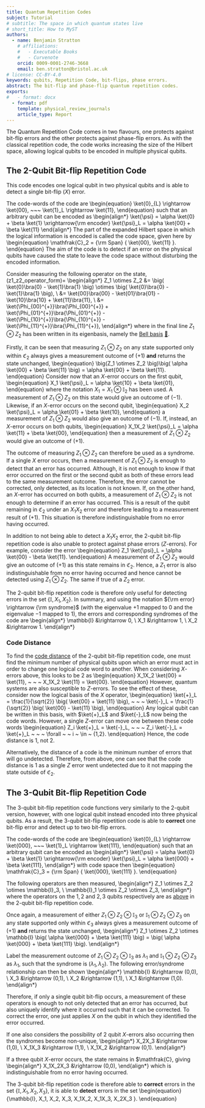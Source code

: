 ```yaml
---
title: Quantum Repetition Codes
subject: Tutorial
# subtitle: The space in which quantum states live
# short_title: How to MyST
authors:
  - name: Benjamin Stratton
    # affiliations:
    #   - Executable Books
    #   - Curvenote
    orcid: 0009-0001-2746-3668
    email: ben.stratton@bristol.ac.uk
# license: CC-BY-4.0
keywords: qubits, Repetition Code, bit-flips, phase errors.  
abstract: The bit-flip and phase-flip quantum repetition codes.  
exports:
#   - format: docx
  - format: pdf
    template: physical_review_journals
    article_type: Report
---
```


The Quantum Repetition Code comes in two flavours, one protects against bit-flip errors and the other protects against phase-flip errors. As with the classical repetition code, the code works increasing the size of the Hilbert space, allowing logical qubits to be encoded in multiple physical qubits.  



## The 2-Qubit Bit-flip Repetition Code

This code encodes one logical qubit in two physical qubits and is able to detect a single bit-flip $\big(X \big)$ error.

The code-words of the code are
\begin{equation}
\ket{0}_{L} \rightarrow \ket{00}, ~~~ \ket{1}_L \rightarrow \ket{11}, 
\end{equation}
such that an arbitrary qubit can be encoded as
\begin{align*}
\ket{\psi} = \alpha \ket{0} + \beta \ket{1} \xrightarrow{\rm encoder} \ket{\psi}_L = \alpha \ket{00} + \beta \ket{11}
\end{align*}
The part of the expanded Hilbert space in which the logical information is encoded is called the code space, given here by 
\begin{equation}
\mathfrak{C}_2 = {\rm Span} \{ \ket{00}, \ket{11} \}.
\end{equation}
The aim of the code is to detect if an error on the physical qubits have caused the state to leave the code space without disturbing the encoded information. 

Consider measuring the following operator on the state,
(z1_z2_operator_form)=
\begin{align*}
Z_1 \otimes Z_2 &= \big( \ket{0}\bra{0} - \ket{1}\bra{1} \big) \otimes \big( \ket{0}\bra{0} - \ket{1}\bra{1} \big), \\
&= \ket{00}\bra{00} - \ket{01}\bra{01} - \ket{10}\bra{10} + \ket{11}\bra{11}, \\
&= \ket{\Phi_{00}^{+}}\bra{\Phi_{00}^{+}} + \ket{\Phi_{01}^{+}}\bra{\Phi_{01}^{+}} - \ket{\Phi_{10}^{+}}\bra{\Phi_{10}^{+}} - \ket{\Phi_{11}^{+}}\bra{\Phi_{11}^{+}},
\end{align*}
where in the final line $Z_1 \otimes Z_2$ has been written in its eigenbasis, namely the [Bell basis](#bell_states_teleportation_target) [💭](parity_check_operator_target_glossary). 

Firstly, it can be seen that measuring $Z_1 \otimes Z_2$ on any state supported only within $\mathfrak{C}_2$ always gives a measurement outcome of $(+1)$ **and** returns the state unchanged, 
\begin{equation}
\big(Z_1 \otimes Z_2 \big)\big( \alpha \ket{00} + \beta \ket{11} \big) = \alpha \ket{00} + \beta \ket{11}.
\end{equation}
Consider now that an $X$-error occurs on the first qubit, 
\begin{equation}
X_1 \ket{\psi}_L = \alpha \ket{10} + \beta \ket{01},
\end{equation}
where the notation $X_1 = X_1 \otimes \mathbb{I}_2$ has been used. A measurement of $Z_1 \otimes Z_2$ on this state would give an outcome of $(-1)$. Likewise, if an $X$-error occurs on the second qubit, 
\begin{equation}
X_2 \ket{\psi}_L = \alpha \ket{01} + \beta \ket{10},
\end{equation} 
a measurement of $Z_1 \otimes Z_2$ would also give an outcome of $(-1)$. If, instead, an $X$-error occurs on both qubits,
\begin{equation}
X_1X_2 \ket{\psi}_L =  \alpha \ket{11} + \beta \ket{00},
\end{equation} 
then a measurement of $Z_1 \otimes Z_2$ would give an outcome of $(+1)$.

The outcome of measuring $Z_1 \otimes Z_2$ can therefore be used as a syndrome. If a single $X$ error occurs, then a measurement of $Z_1 \otimes Z_2$ is enough to detect that an error has occurred. Although, it is not enough to know if that error occurred on the first or the second qubit as both of these errors lead to the same measurement outcome. Therefore, the error cannot be corrected, only detected, as its location is not known. If, on the other hand, an $X$-error has occurred on both qubits, a measurement of $Z_1 \otimes Z_2$ is not enough to determine if an error has occurred. This is a result of the qubit remaining in $\mathfrak{C}_2$ under an $X_1X_2$ error and therefore leading to a measurement result of $(+1)$. This situation is therefore indistinguishable from no error having occurred.  

In addition to not being able to detect a $X_1X_2$ error, the 2-qubit bit-flip repetition code is also unable to protect against phase errors $\big(Z$-errors$\big)$. For example, consider the error 
\begin{equation}
Z_1 \ket{\psi}_L = \alpha \ket{00} - \beta \ket{11}.
\end{equation}
A measurement of $Z_1 \otimes Z_2$ would give an outcome of $(+1)$ as this state remains in $\mathfrak{C}_2$. Hence, a $Z_1$ error is also indistinguishable from no error having occurred and hence cannot be detected using $Z_1 \otimes Z_2$. The same if true of a $Z_2$ error. 

The 2-qubit bit-flip repetition code is therefore only useful for detecting errors in the set $\{\mathbb{I}, X_1, X_2 \}$. In summary, and using the notation ${\rm error} \rightarrow {\rm syndrome}$ (with the eigenvalue $+1$ mapped to $0$ and the eigenvalue $-1$ mapped to $1$), the errors and corresponding syndromes of the code are 
\begin{align*}
\mathbb{I} &\rightarrow 0, \\
X_1 &\rightarrow 1, \\
X_2 &\rightarrow 1. 
\end{align*}


### Code Distance

To find the [code distance](#Code_distance_target_glossary) of the 2-qubit bit-flip repetition code, one must find the minimum number of physical qubits upon which an error must act in order to change one logical code word to another. When considering $X$-errors above, this looks to be 2 as 
\begin{equation}
X_1X_2 \ket{00} = \ket{11}, ~ ~ ~ X_1X_2 \ket{11} = \ket{00}.
\end{equation}
However, quantum systems are also susceptible to $Z$-errors. To see the effect of these, consider now the logical basis of the $X$ operator, 
\begin{equation}
\ket{+}_L = \frac{1}{\sqrt{2}} \big( \ket{00} + \ket{11} \big), ~ ~ ~ \ket{-}_L = \frac{1}{\sqrt{2}} \big( \ket{00} - \ket{11} \big), 
\end{equation}
Any logical qubit can be written in this basis, with $\ket{+}_L$ and $\ket{-}_L$ now being the code words. However, a single $Z$-error can move one between these code words
\begin{equation}
Z_i \ket{+}_L = \ket{-}_L, ~ ~ ~ Z_i \ket{-}_L = \ket{+}_L ~ ~ ~ \forall ~ ~ i ~ \in ~ \{1,2\}.
\end{equation}
Hence, the code distance is 1, not 2. 

Alternatively, the distance of a code is the minimum number of errors that will go undetected. Therefore, from above, one can see that the code distance is 1 as a single $Z$ error went undetected due to it not mapping the state outside of $\mathfrak{C}_2$. 

## The 3-Qubit Bit-flip Repetition Code

The 3-qubit bit-flip repetition code functions very similarly to the 2-qubit version, however, with one logical qubit instead encoded into three physical qubits. As a result, the 3-qubit bit-flip repetition code is able to **correct** one bit-flip error and detect up to two bit-flip errors.

The code-words of the code are
\begin{equation}
\ket{0}_{L} \rightarrow \ket{000}, ~~~ \ket{1}_L \rightarrow \ket{111}, 
\end{equation}
such that an arbitrary qubit can be encoded as
\begin{align*}
\ket{\psi} = \alpha \ket{0} + \beta \ket{1} \xrightarrow{\rm encoder} \ket{\psi}_L = \alpha \ket{000} + \beta \ket{111},
\end{align*}
with code space then 
\begin{equation}
\mathfrak{C}_3 = {\rm Span} \{ \ket{000}, \ket{111} \}.
\end{equation}

The following operators are then measured,
\begin{align*}
Z_1 \otimes Z_2 \otimes \mathbb{I}_3, \\
\mathbb{I}_1 \otimes Z_2 \otimes Z_3,
\end{align*}
where the operators on the $1,2$ and $2,3$ qubits respectively are as [above](#z1_z2_operator_form) in the 2-qubit bit-flip repetition code. 

Once again, a measurement of either $Z_1 \otimes Z_2 \otimes \mathbb{I}_3$ or $\mathbb{I}_1 \otimes Z_2 \otimes Z_3$ on any state supported only within $\mathfrak{C}_3$ always gives a measurement outcome of $(+1)$ **and** returns the state unchanged, 
\begin{align*}
Z_1 \otimes Z_2 \otimes \mathbb{I} \big( \alpha \ket{000} + \beta \ket{111} \big) =  \big( \alpha \ket{000} + \beta \ket{111} \big).
\end{align*}

Label the measurement outcome of $Z_1 \otimes Z_2 \otimes \mathbb{I}_3$ as $\lambda_1$ and $\mathbb{I}_1 \otimes Z_2 \otimes Z_3$ as $\lambda_1$, such that the syndrome is $(\lambda_1, \lambda_2)$. The following error/syndrome relationship can then be shown
\begin{align*}
\mathbb{I} &\rightarrow (0,0), \\
X_3 &\rightarrow (0,1), \\
X_2 &\rightarrow (1,1), \\
X_1 &\rightarrow (1,0). 
\end{align*}

Therefore, if only a single qubit bit-flip occurs, a measurement of these operators is enough to not only detected that an error has occurred, but also uniquely identify where it occurred such that it can be corrected. To correct the error, one just applies $X$ on the qubit in which they identified the error occurred.   

If one also considers the possibility of 2 qubit $X$-errors also occurring then the syndromes become non-unique, 
\begin{align*}
X_2X_3 &\rightarrow (1,0), \\
X_1X_3 &\rightarrow (1,1), \\
X_1X_2 &\rightarrow (0,1). 
\end{align*}

If a three qubit $X$-error occurs, the state remains in $\mathfrak{C}, giving 
\begin{align*}
X_1X_2X_3 &\rightarrow (0,0),
\end{align*}
which is indistinguishable from no error having occurred.

The 3-qubit bit-flip repetition code is therefore able to **correct** errors in the set $\{\mathbb{I}, X_1, X_2, X_3\}$, it is able to **detect** errors in the set 
\begin{equation}
\{\mathbb{I}, X_1, X_2, X_3, X_1X_2, X_1X_3, X_2X_3 \}.
\end{equation}